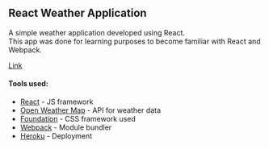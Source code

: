 ## React Weather Application

A simple weather application developed using React.  
This app was done for learning purposes to become familiar with React and Webpack.

[Link](https://protected-thicket-89238.herokuapp.com)

#### Tools used:

* [React](https://facebook.github.io/react) - JS framework
* [Open Weather Map](http://openweathermap.org) - API for weather data
* [Foundation](http://foundation.zurb.com/) - CSS framework used
* [Webpack](https://webpack.github.io/) - Module bundler
* [Heroku](https://www.heroku.com/) - Deployment
